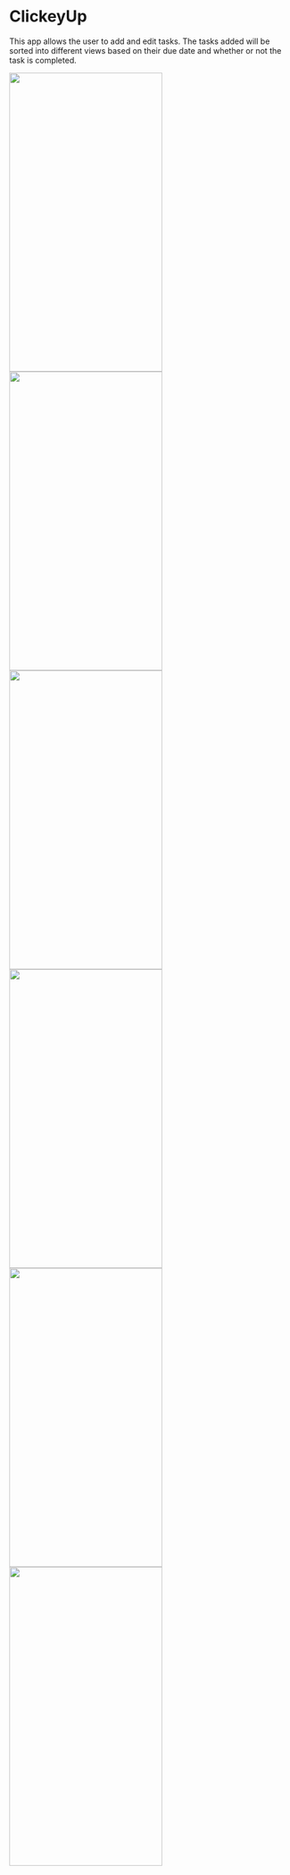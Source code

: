 # ClickeyUp

This app allows the user to add and edit tasks. The tasks added will be sorted into different views based on their due date and whether or not the task is completed. 

<img src="https://github.com/appteamcarolina/s23-academy-final-project-brynnedel/blob/1e50a19d23babfa7220e97fbd52fefea25987c05/D9ED96BB-39A6-4D07-8146-43D50512FAAA.jpeg" width="274" height="535"><img src="https://github.com/appteamcarolina/s23-academy-final-project-brynnedel/blob/5fe77e6277451b3ce6ca67b2efd5c54442cb0f61/9C48DC49-B687-4E6A-BB06-64688D65D561.jpeg" width="274" height="535"><img src="https://github.com/appteamcarolina/s23-academy-final-project-brynnedel/blob/2eb791177d73ef0d43e2af99d0df95c3c126aaec/73CFDA45-DBF4-454A-AC19-F071D48CBD0C.jpeg" width="274" height="535">
<img src="https://github.com/appteamcarolina/s23-academy-final-project-brynnedel/blob/1c68fd084ddf0ec55b765026678dfe729861aa54/474C8B7E-5554-4BCC-A609-6EAED47892C6.jpeg" width="274" height="535"><img src="https://github.com/appteamcarolina/s23-academy-final-project-brynnedel/blob/e3baf6b989f8d3b0d977c7c7f91589f411f3dd34/1E002076-C3FF-416B-A12A-A1143B8A7B2C.jpeg" width="274" height="535"><img src="https://github.com/appteamcarolina/s23-academy-final-project-brynnedel/blob/b0e7f9e6e5907ad55057d4622ccefc00a9f4dc83/809D5C53-5D54-44B3-A3E3-B556A6CC24FB.jpeg" width="274" height="535">




